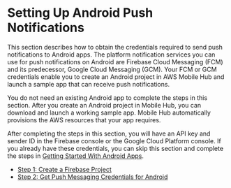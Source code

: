# Setting Up Android Push Notifications<a name="mobile-push-android"></a>

This section describes how to obtain the credentials required to send push notifications to Android apps\. The platform notification services you can use for push notifications on Android are Firebase Cloud Messaging \(FCM\) and its predecessor, Google Cloud Messaging \(GCM\)\. Your FCM or GCM credentials enable you to create an Android project in AWS Mobile Hub and launch a sample app that can receive push notifications\.

You do not need an existing Android app to complete the steps in this section\. After you create an Android project in Mobile Hub, you can download and launch a working sample app\. Mobile Hub automatically provisions the AWS resources that your app requires\.

After completing the steps in this section, you will have an API key and sender ID in the Firebase console or the Google Cloud Platform console\. If you already have these credentials, you can skip this section and complete the steps in [Getting Started With Android Apps](getting-started-android.md)\.


+ [Step 1: Create a Firebase Project](mobile-push-android-cloud-messaging-project.md)
+ [Step 2: Get Push Messaging Credentials for Android](mobile-push-android-creds.md)